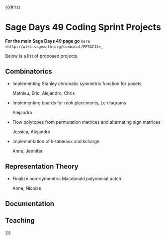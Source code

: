 {{{#!rst

Sage Days 49 Coding Sprint Projects
===================================

**For the main Sage Days 49 page go** `here <http://wiki.sagemath.org/combinat/FPSAC13>`_

Below is a list of proposed projects.

Combinatorics
-------------

* Implementing Stanley chromatic symmetric function for posets

  Mathieu, Eric, Alejandro, Chris

* Implementing boards for rook placements, Le diagrams
  
  Alejandro

* Flow polytopes from permutation matrices and alternating sign matrices

  Jessica, Alejandro

* Implementation of k-tableaux and kcharge

  Anne, Jennifer

Representation Theory
---------------------

* Finalize non-symmetric Macdonald polynomial patch

  Anne, Nicolas

Documentation
-------------

Teaching
--------

}}}
